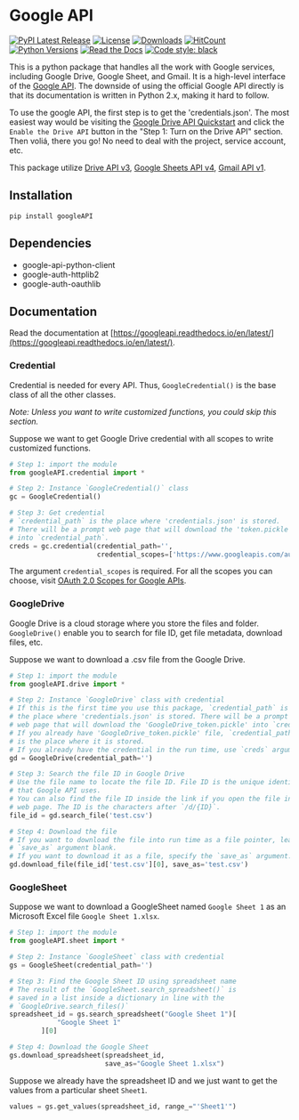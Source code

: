# Google API

[![PyPI Latest Release](https://img.shields.io/pypi/v/googleAPI.svg)](https://pypi.org/project/googleAPI/)
[![License](https://img.shields.io/pypi/l/googleAPI.svg)](https://github.com/zy2327/googleAPI/blob/master/LICENSE)
[![Downloads](https://pepy.tech/badge/googleapi)](https://pepy.tech/project/googleapi)
[![HitCount](http://hits.dwyl.com/zy2327/googleAPI.svg)](http://hits.dwyl.com/zy2327/googleAPI)
[![Python Versions](https://img.shields.io/pypi/pyversions/googleAPI.svg)](https://pypi.org/project/googleAPI/)
[![Read the Docs](https://readthedocs.org/projects/googleapi/badge/?version=latest)](https://googleapi.readthedocs.io/en/latest/)
[![Code style: black](https://img.shields.io/badge/code%20style-black-000000.svg)](https://github.com/psf/black)

This is a python package that handles all the work with Google services, including Google Drive, Google Sheet, and Gmail. It is a high-level interface of the [Google API](https://developers.google.com/apis-explorer). The downside of using the official Google API directly is that its documentation is written in Python 2.x, making it hard to follow.

To use the google API, the first step is to get the 'credentials.json'. The most easiest way would be visiting the [Google Drive API Quickstart](https://developers.google.com/drive/api/v3/quickstart/go) and click the `Enable the Drive API` button in the "Step 1: Turn on the Drive API" section. Then voliá, there you go! No need to deal with the project, service account, etc.

This package utilize [Drive API v3](https://developers.google.com/drive/api/v3/reference), [Google Sheets API v4](https://developers.google.com/sheets/api/reference/rest), [Gmail API v1](https://developers.google.com/gmail/api/v1/reference/).


## Installation

`pip install googleAPI`

## Dependencies

- google-api-python-client
- google-auth-httplib2
- google-auth-oauthlib

## Documentation

Read the documentation at [https://googleapi.readthedocs.io/en/latest/](https://googleapi.readthedocs.io/en/latest/).

### Credential

Credential is needed for every API. Thus, `GoogleCredential()` is the base class of all the other classes.

_Note: Unless you want to write customized functions, you could skip this section._

Suppose we want to get Google Drive credential with all scopes to write customized functions.

``` python
# Step 1: import the module
from googleAPI.credential import *

# Step 2: Instance `GoogleCredential()` class
gc = GoogleCredential()

# Step 3: Get credential
# `credential_path` is the place where 'credentials.json' is stored.
# There will be a prompt web page that will download the 'token.pickle'
# into `credential_path`.
creds = gc.credential(credential_path='',
                      credential_scopes=['https://www.googleapis.com/auth/drive'])
```

The argument `credential_scopes` is required. For all the scopes you can choose, visit [OAuth 2.0 Scopes for Google APIs](https://developers.google.com/identity/protocols/oauth2/scopes).


### GoogleDrive

Google Drive is a cloud storage where you store the files and folder. `GoogleDrive()` enable you to search for file ID, get file metadata, download files, etc.

Suppose we want to download a .csv file from the Google Drive.

``` python
# Step 1: import the module
from googleAPI.drive import *

# Step 2: Instance `GoogleDrive` class with credential
# If this is the first time you use this package, `credential_path` is 
# the place where 'credentials.json' is stored. There will be a prompt
# web page that will download the 'GoogleDrive_token.pickle' into `credential_path`.
# If you already have 'GoogleDrive_token.pickle' file, `credential_path` 
# is the place where it is stored.
# If you already have the credential in the run time, use `creds` argument.
gd = GoogleDrive(credential_path='')

# Step 3: Search the file ID in Google Drive
# Use the file name to locate the file ID. File ID is the unique identifier
# that Google API uses.
# You can also find the file ID inside the link if you open the file in a
# web page. The ID is the characters after `/d/{ID}`.
file_id = gd.search_file('test.csv')

# Step 4: Download the file
# If you want to download the file into run time as a file pointer, leave the
# `save_as` argument blank.
# If you want to download it as a file, specify the `save_as` argument.
gd.download_file(file_id['test.csv'][0], save_as='test.csv')
```

### GoogleSheet

Suppose we want to download a GoogleSheet named `Google Sheet 1` as an Microsoft Excel file `Google Sheet 1.xlsx`.

``` python
# Step 1: import the module
from googleAPI.sheet import *

# Step 2: Instance `GoogleSheet` class with credential
gs = GoogleSheet(credential_path='')

# Step 3: Find the Google Sheet ID using spreadsheet name
# The result of the `GoogleSheet.search_spreadsheet()` is
# saved in a list inside a dictionary in line with the
# `GoogleDrive.search_files()`
spreadsheet_id = gs.search_spreadsheet("Google Sheet 1")[
            "Google Sheet 1"
        ][0]

# Step 4: Download the Google Sheet
gs.download_spreadsheet(spreadsheet_id, 
                        save_as="Google Sheet 1.xlsx")
```

Suppose we already have the spreadsheet ID and we just want to get the values
from a particular sheet `Sheet1`.
``` python
values = gs.get_values(spreadsheet_id, range_="'Sheet1'")
```



